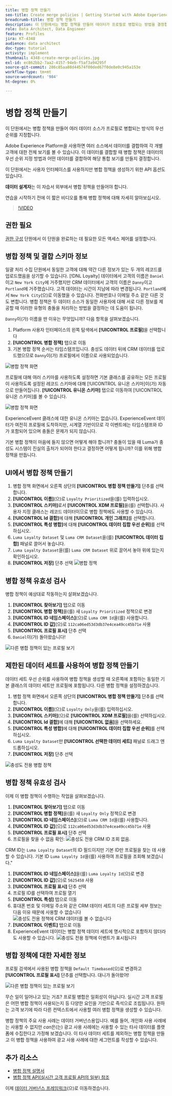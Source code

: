 ```yaml
---
title: 병합 정책 만들기
seo-title: Create merge policies | Getting Started with Adobe Experience Platform for Data Architects and Data Engineers
breadcrumb-title: 병합 정책 만들기
description: 이 단원에서는 병합 정책을 만들어 데이터가 프로필로 병합되는 방법을 결정합니다.
role: Data Architect, Data Engineer
feature: Profiles
jira: KT-4348
audience: data architect
doc-type: tutorial
activity: implement
thumbnail: 4348-create-merge-policies.jpg
exl-id: ec862bb2-7aa2-4157-94eb-f5af3a94295f
source-git-commit: 286c85aa88d44574f00ded67f0de8e0c945a153e
workflow-type: tm+mt
source-wordcount: '984'
ht-degree: 0%

---
```


# 병합 정책 만들기

<!--20 min-->

이 단원에서는 병합 정책을 만들어 여러 데이터 소스가 프로필로 병합되는 방식의 우선 순위를 지정합니다.

Adobe Experience Platform을 사용하면 여러 소스에서 데이터를 결합하여 각 개별 고객에 대한 전체 보기를 볼 수 있습니다. 이 데이터를 결합할 때 병합 정책은 데이터의 우선 순위 지정 방법과 어떤 데이터를 결합하여 해당 통합 보기를 만들지 결정합니다.

이 단원에서는 사용자 인터페이스를 사용하지만 병합 정책을 생성하기 위한 API 옵션도 있습니다.

**데이터 설계자**&#x200B;는 이 자습서 외부에서 병합 정책을 만들어야 합니다.

연습을 시작하기 전에 이 짧은 비디오를 통해 병합 정책에 대해 자세히 알아보십시오.
>[!VIDEO](https://video.tv.adobe.com/v/330433?learn=on&enablevpops)

## 권한 필요

[권한 구성](configure-permissions.md) 단원에서 이 단원을 완료하는 데 필요한 모든 액세스 제어를 설정합니다.

<!--* Permission items **[!UICONTROL Profile Management]** > **[!UICONTROL View Merge Policies]** and **[!UICONTROL Manage Merge Policies]**
* Permission item **[!UICONTROL Profile Management]** > **[!UICONTROL View Profiles]** and **[!UICONTROL Manage Profiles]**
* Permission item **[!UICONTROL Sandboxes]** > `Luma Tutorial`
* User-role access to the `Luma Tutorial Platform` product profile
-->

## 병합 정책 및 결합 스키마 정보

일괄 처리 수집 단원에서 동일한 고객에 대해 약간 다른 정보가 있는 두 개의 레코드를 업로드했음을 상기할 수 있습니다. [!DNL Loyalty] 데이터에서 고객의 이름은 `Daniel`이고 `New York City`에 거주했지만 CRM 데이터에서 고객의 이름은 `Danny`이고 `Portland`에 거주했습니다. 고객 데이터는 시간이 지남에 따라 변경됩니다. `Portland`에서 `New York City`(으)로 이동했을 수 있습니다. 전화번호나 이메일 주소 같은 다른 것도 변합니다. 병합 정책은 두 데이터 소스가 동일한 사용자에 대해 서로 다른 정보를 제공할 때 이러한 유형의 충돌을 처리하는 방법을 결정하는 데 도움이 됩니다.

`Danny`이(가) 이름을 딴 이유는 무엇입니까? 다음 항목을 살펴보겠습니다.

1. Platform 사용자 인터페이스의 왼쪽 탐색에서 **[!UICONTROL 프로필]**&#x200B;을 선택합니다
1. **[!UICONTROL 병합 정책]** 탭으로 이동
1. 기본 병합 정책 순서는 타임스탬프입니다. 충성도 데이터 뒤에 CRM 데이터를 업로드했으므로 `Danny`이(가) 프로필에서 이름으로 사용되었습니다.

![병합 정책 화면](assets/mergepolicies-default.png)

프로필에 대해 여러 스키마를 사용하도록 설정하면 기본 클래스를 공유하는 모든 프로필이 사용하도록 설정된 레코드 스키마에 대해 [!UICONTROL 유니온 스키마]이(가) 자동으로 만들어집니다. **[!UICONTROL 유니온 스키마]** 탭으로 이동하여 [!UICONTROL 유니온 스키마]를 볼 수 있습니다.

![병합 정책 화면](assets/mergepolicies-unionSchema.png)

ExperienceEvent 클래스에 대한 유니온 스키마는 없습니다. ExperienceEvent 데이터가 여전히 프로필에 도착하지만, 시계열 기반이므로 각 이벤트에는 타임스탬프와 ID가 포함되어 있으며 충돌은 문제가 되지 않습니다.

기본 병합 정책이 마음에 들지 않으면 어떻게 해야 합니까? 충돌이 있을 때 Luma가 충성도 시스템이 진실의 출처가 되어야 한다고 결정하면 어떻게 됩니까? 이를 위해 병합 정책을 만듭니다.

## UI에서 병합 정책 만들기

1. 병합 정책 화면에서 오른쪽 상단의 **[!UICONTROL 병합 정책 만들기]** 단추를 선택합니다.
1. **[!UICONTROL 이름]**(으)로 `Loyalty Prioritized`을(를) 입력하십시오.
1. **[!UICONTROL 스키마]**&#x200B;로서 **[!UICONTROL XDM 프로필]**&#x200B;을(를) 선택합니다. 사용자 지정 클래스는 레코드 데이터이므로 병합 정책에도 사용할 수 있습니다.
1. **[!UICONTROL Id 결합]**&#x200B;에 대해 **[!UICONTROL 개인 그래프]**&#x200B;를 선택합니다.
1. **[!UICONTROL 특성 병합]**&#x200B;에 대해 **[!UICONTROL 데이터 집합 우선 순위]**&#x200B;를 선택하십시오.
1. `Luma Loyalty Dataset` 및 `Luma CRM Dataset`을(를) **[!UICONTROL 데이터 집합]** 패널로 끌어서 놓습니다.
1. `Luma Loyalty Dataset`을(를) `Luma CRM Dataset` 위로 끌어서 놓아 위에 있는지 확인하십시오.
1. **[!UICONTROL 저장]** 단추 선택
   <!--do i need to explain Private Graph? Is that GA?-->
   ![병합 정책](assets/mergepolicies-newPolicy.png)

## 병합 정책 유효성 검사

병합 정책이 예상대로 작동하는지 살펴보겠습니다.

1. **[!UICONTROL 찾아보기]** 탭으로 이동
1. **[!UICONTROL 병합 정책]**&#x200B;을(를) 새 `Loyalty Prioritized` 정책으로 변경
1. **[!UICONTROL ID 네임스페이스]**(으)로 `Luma CRM Id`을(를) 사용합니다.
1. **[!UICONTROL ID 값]**(으)로 `112ca06ed53d3db37e4cea49cc45b71e` 사용
1. **[!UICONTROL 프로필 표시]** 단추 선택
1. `Daniel`이(가) 돌아왔습니다!

![다른 병합 정책이 있는 프로필 보기](assets/mergepolicies-lookupProfileWithMergePolicy.png)

## 제한된 데이터 세트를 사용하여 병합 정책 만들기

데이터 세트 우선 순위를 사용하여 병합 정책을 생성할 때 오른쪽에 포함하는 동일한 기본 클래스의 데이터 세트만 프로필에 포함됩니다. 다른 병합 정책을 설정하겠습니다.

1. 병합 정책 화면에서 오른쪽 상단의 **[!UICONTROL 병합 정책 만들기]** 단추를 선택합니다.
1. **[!UICONTROL 이름]**(으)로 `Loyalty Only`을(를) 입력하십시오.
1. **[!UICONTROL 스키마]**(으)로 **[!UICONTROL XDM 프로필]**&#x200B;을(를) 선택하십시오.
1. **[!UICONTROL Id 결합]**&#x200B;에 대해 **[!UICONTROL 없음]**&#x200B;을 선택하세요.
1. **[!UICONTROL 특성 병합]**&#x200B;에 대해 **[!UICONTROL 데이터 집합 우선 순위]**&#x200B;를 선택하십시오.
1. `Luma Loyalty Dataset`만 **[!UICONTROL 선택한 데이터 세트]** 패널로 드래그 앤 드롭하십시오.
1. **[!UICONTROL 저장]** 단추 선택

![충성도 전용 병합 정책](assets/mergepolicies-loyaltyOnly.png)

## 병합 정책 유효성 검사

이제 이 병합 정책이 수행하는 작업을 살펴보겠습니다.

1. **[!UICONTROL 찾아보기]** 탭으로 이동
1. **[!UICONTROL 병합 정책]**&#x200B;을(를) 새 `Loyalty Only` 정책으로 변경
1. **[!UICONTROL ID 네임스페이스]**(으)로 `Luma CRM Id`을(를) 사용합니다.
1. **[!UICONTROL ID 값]**(으)로 `112ca06ed53d3db37e4cea49cc45b71e` 사용
1. **[!UICONTROL 프로필 표시]** 단추 선택
1. 프로필을 찾을 수 없음 확인:
   ![충성도 전용 CRM ID 조회 없음.](assets/mergepolicies-loyaltyOnly-noCrmLookup.png)

CRM ID는 `Luma Loyalty Dataset`의 ID 필드이지만 기본 ID만 프로필을 찾는 데 사용할 수 있습니다. 기본 ID `Luma Loyalty Id`을(를) 사용하여 프로필을 조회해 보겠습니다.&quot;

1. **[!UICONTROL ID 네임스페이스]**&#x200B;을(를) `Luma Loyalty Id`(으)로 변경
1. **[!UICONTROL ID 값]**(으)로 `5625458` 사용
1. **[!UICONTROL 프로필 표시]** 단추 선택
1. 프로필 ID를 선택하여 프로필 열기
1. **[!UICONTROL 특성]** 탭으로 이동
1. 휴대폰 번호 및 이메일 주소와 같은 CRM 데이터 세트의 다른 프로필 세부 정보는 다음 이유 때문에 사용할 수 없습니다
   ![충성도 전용 정책에 CRM 데이터를 볼 수 없습니다](assets/mergepolicies-loyaltyOnly-attributes.png)
1. **[!UICONTROL 이벤트]** 탭으로 이동
1. ExperienceEvent 데이터는 병합 정책 데이터 세트에 명시적으로 포함하지 않더라도 사용할 수 있습니다.
   ![충성도 전용 정책에 이벤트가 표시됩니다](assets/mergepolicies-loyaltyOnly-events.png)

## 병합 정책에 대한 자세한 정보

프로필 검색에서 사용된 병합 정책을 `Default Timebased`(으)로 변경하고 **[!UICONTROL 프로필 표시]** 단추를 선택합니다. 대니가 돌아왔어!

![다른 병합 정책이 있는 프로필 보기](assets/mergepolicies-backToDanny.png)

무슨 일이 일어나고 있는 거죠? 프로필 병합은 일회성이 아닙니다. 실시간 고객 프로필은 어떤 병합 정책이 사용되는지 등 다양한 요인을 기반으로 즉석으로 조립됩니다. 원하는 고객 보기에 따라 다른 컨텍스트에서 사용할 여러 병합 정책을 생성할 수 있습니다.

병합 정책의 주요 사용 사례는 데이터 거버넌스용입니다. 예를 들어, 개인화 사용 사례에는 사용할 수 없지만 _can_&#x200B;은(는) 광고 사용 사례에는 사용할 수 있는 타사 데이터를 플랫폼에 수집한다고 가정해 보겠습니다. 이 타사 데이터 세트를 제외하는 병합 정책을 만들고 이 병합 정책을 사용하여 광고 사용 사례에 대한 세그먼트를 작성할 수 있습니다.

## 추가 리소스

* [병합 정책 설명서](https://experienceleague.adobe.com/docs/experience-platform/profile/merge-policies/overview.html)
* [병합 정책 API(실시간 고객 프로필 API의 일부) 참조](https://www.adobe.io/experience-platform-apis/references/profile/#tag/Merge-policies)

이제 [데이터 거버넌스 프레임워크](apply-data-governance-framework.md)(으)로 이동하겠습니다.
